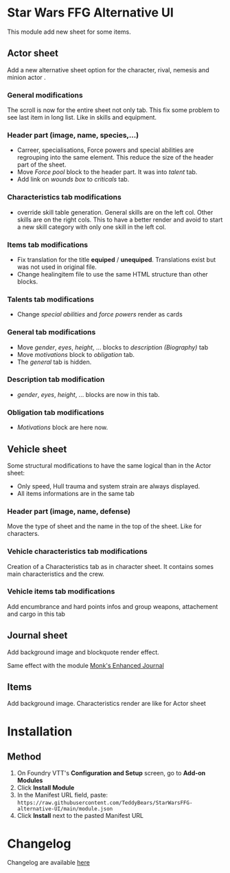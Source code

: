 
# Star Wars FFG Alternative UI

This module add new sheet for some items.  

## Actor sheet

Add a new alternative sheet option for the character, rival, nemesis and minion actor .

### General modifications

The scroll is now for the entire sheet not only tab. This fix some problem to see last item in long list. Like in skills and equipment.

### Header part (image, name, species,...)

* Carreer, specialisations, Force powers and special abilities are regrouping into the same element. This reduce the size of the header part of the sheet.
* Move _Force pool_ block to the header part. It was into _talent_ tab.
* Add link on _wounds box_ to _criticals_ tab.

### Characteristics tab modifications

* override skill table generation. General skills are on the left col. Other skills are on the right cols. This to have a better render and avoid to start a new skill category with only one skill in the left col.

### Items tab modifications

* Fix translation for the title __equiped__ / __unequiped__. Translations exist but was not used in original file.
* Change healingitem file to use the same HTML structure than other blocks.

### Talents tab modifications

* Change _special abilities_ and _force powers_ render as cards

### General tab modifications

* Move _gender_, _eyes_, _height_, ... blocks to _description (Biography)_ tab
* Move _motivations_ block to _obligation_ tab.
* The _general_ tab is hidden.

### Description tab modification

* _gender_, _eyes_, _height_, ... blocks are now in this tab.

### Obligation tab modifications

* _Motivations_ block are here now.

## Vehicle sheet

Some structural modifications to have the same logical than in the Actor sheet:

* Only speed, Hull trauma and system strain are always displayed.
* All items informations are in the same tab

### Header part (image, name, defense)

Move the type of sheet and the name in the top of the sheet. Like for characters.

### Vehicle characteristics tab modifications

Creation of a Characteristics tab as in character sheet.  It contains somes main characteristics and the crew.

### Vehicle items tab modifications

Add encumbrance and hard points infos and group weapons, attachement and cargo in this tab

## Journal sheet

Add background image and blockquote render effect.

Same effect with the module [Monk's Enhanced Journal](https://github.com/ironmonk88/monks-enhanced-journal)

## Items

Add background image.
Characteristics render are like for Actor sheet


# Installation

## Method

1. On Foundry VTT's __Configuration and Setup__ screen, go to __Add-on Modules__
2. Click __Install Module__
3. In the Manifest URL field, paste: `https://raw.githubusercontent.com/TeddyBears/StarWarsFFG-alternative-UI/main/module.json`
4. Click __Install__ next to the pasted Manifest URL

# Changelog

Changelog are available [here](https://github.com/TeddyBears/StarWarsFFG-alternative-UI/blob/main/CHANGELOG.md)
